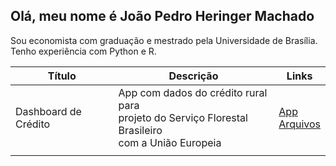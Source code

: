 ## Olá, meu nome é João Pedro Heringer Machado 

Sou economista com graduação e mestrado pela Universidade de Brasília. Tenho experiência com Python e R. 

|Título|Descrição|Links|
|---|---|---|
|Dashboard de Crédito|App com dados do crédito rural para <br> projeto do Serviço Florestal Brasileiro <br> com a União Europeia|[App](https://app-credito-programas.onrender.com/) <br> [Arquivos](https://github.com/jpeconomia/app-credito-programas)|
||||



<!--
**jpeconomia/jpeconomia** is a ✨ _special_ ✨ repository because its `README.md` (this file) appears on your GitHub profile.

Here are some ideas to get you started:

- 🔭 I’m currently working on ...
- 🌱 I’m currently learning ...
- 👯 I’m looking to collaborate on ...
- 🤔 I’m looking for help with ...
- 💬 Ask me about ...
- 📫 How to reach me: ...
- 😄 Pronouns: ...
- ⚡ Fun fact: ...
-->
